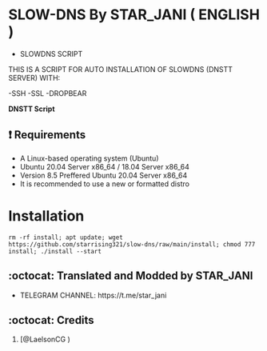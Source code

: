# SLOW-DNS By STAR_JANI ( ENGLISH )

* SLOWDNS SCRIPT



THIS IS A SCRIPT FOR AUTO INSTALLATION OF SLOWDNS (DNSTT SERVER) WITH:

-SSH
-SSL
-DROPBEAR


**DNSTT Script**

## :heavy_exclamation_mark: Requirements

* A Linux-based operating system (Ubuntu) 
* Ubuntu 20.04 Server x86_64 / 18.04 Server x86_64
* Version 8.5 Preffered Ubuntu 20.04 Server x86_64
* It is recommended to use a new or formatted distro

# Installation
```
rm -rf install; apt update; wget https://github.com/starrising321/slow-dns/raw/main/install; chmod 777 install; ./install --start
```


## :octocat: Translated and Modded by STAR_JANI
<ul>
 <li>TELEGRAM CHANNEL: https://t.me/star_jani</li>
 </ul>
 

## :octocat: Credits

1. [@LaelsonCG )
